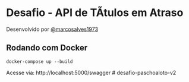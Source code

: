 ﻿# Desafio - API de TÃ­tulos em Atraso

Desenvolvido por [@marcosalves1973](https://github.com/marcosalves1973)

## Rodando com Docker

    docker-compose up --build

Acesse via: http://localhost:5000/swagger
#   d e s a f i o - p a s c h o a l o t o - v 2  
 